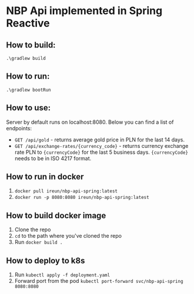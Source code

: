 # NBP Api implemented in Spring Reactive

## How to build:
`.\gradlew build`

## How to run:
`.\gradlew bootRun`

## How to use:
Server by default runs on localhost:8080. Below you can find a list of endpoints:
* `GET /api/gold` - returns average gold price in PLN for the last 14 days.
* `GET /api/exchange-rates/{currency_code}` - returns currency exchange rate PLN to `{currencyCode}` for the last 5 business days. `{currencyCode}` needs to be in ISO 4217 format.

## How to run in docker
1. `docker pull ireun/nbp-api-spring:latest`
2. `docker run -p 8080:8080 ireun/nbp-api-spring:latest`

## How to build docker image
1. Clone the repo
2. `cd` to the path where you've cloned the repo
3. Run `docker build .`

## How to deploy to k8s
1. Run `kubectl apply -f deployment.yaml`
2. Forward port from the pod `kubectl port-forward svc/nbp-api-spring 8080:8080`

